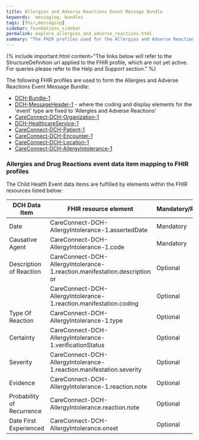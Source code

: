 ```yaml
---
title: Allergies and Adverse Reactions Event Message Bundle
keywords:  messaging, bundles
tags: [fhir,messaging]
sidebar: foundations_sidebar
permalink: explore_allergies_and_adverse_reactions.html
summary: "The FHIR profiles used for the Allergies and Adverse Reactions Event Message Bundle"
---
```


{% include important.html content="The links below will refer to the StructureDefinition url applied to the FHIR profile, which are not yet active. For queries please refer to the Help and Support section." %} 

The following FHIR profiles are used to form the Allergies and Adverse Reactions Event Message Bundle:

- [DCH-Bundle-1](https://fhir.nhs.uk/STU3/StructureDefinition/DCH-Bundle-1)
- [DCH-MessageHeader-1](https://fhir.nhs.uk/STU3/StructureDefinition/DCH-MessageHeader-1) - where the coding and display elements for the 'event' type are fixed to 'Allergies and Adverse Reactions'
- [CareConnect-DCH-Organization-1](https://fhir.nhs.uk/STU3/StructureDefinition/CareConnect-DCH-Organization-1)
- [DCH-HealthcareService-1](https://fhir.nhs.uk/STU3/StructureDefinition/DCH-HealthcareService-1)
- [CareConnect-DCH-Patient-1](https://fhir.nhs.uk/STU3/StructureDefinition/CareConnect-DCH-Patient-1)
- [CareConnect-DCH-Encounter-1](https://fhir.nhs.uk/STU3/StructureDefinition/CareConnect-DCH-Encounter-1)
- [CareConnect-DCH-Location-1](https://fhir.nhs.uk/STU3/StructureDefinition/CareConnect-DCH-Location-1)
- [CareConnect-DCH-AllergyIntolerance-1](https://fhir.nhs.uk/STU3/StructureDefinition/CareConnect-DCH-AllergyIntolerance-1)


### Allergies and Drug Reactions event data item mapping to FHIR profiles ###

The Child Health Event data items are fulfilled by elements within the FHIR resources listed below:
                                                                                                   
| DCH Data Item               | FHIR resource element                                                                                   | Mandatory/Required/Optional |
|-----------------------------|---------------------------------------------------------------------------------------------------------|-----------------------------|
| Date                        | CareConnect-DCH-AllergyIntolerance-1.assertedDate      | Mandatory                   |
| Causative Agent             | CareConnect-DCH-AllergyIntolerance-1.code                                                 | Mandatory                   |
| Description of Reaction     | CareConnect-DCH-AllergyIntolerance-1.reaction.manifestation.description or                                 | Optional                    |
| 	     | CareConnect-DCH-AllergyIntolerance-1.reaction.manifestation.coding                                 | Optional                    |
| Type Of Reaction            | CareConnect-DCH-AllergyIntolerance-1.type                                                            | Optional                    |
| Certainty                   | CareConnect-DCH-AllergyIntolerance-1.verificationStatus                                         | Optional                    |
| Severity                    | CareConnect-DCH-AllergyIntolerance-1.reaction.manifestation.severity                                          | Optional                    |
| Evidence                    | CareConnect-DCH-AllergyIntolerance-1.reaction.note															| Optional                    |
| Probability of Recurrence   | CareConnect-DCH-AllergyIntolerance.reaction.note                                              | Optional                    |
| Date First Experienced      | CareConnect-DCH-AllergyIntolerance.onset                                                                | Optional                    |